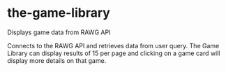 # the-game-library
Displays game data from RAWG API

Connects to the RAWG API and retrieves data from user query.
The Game Library can display results of 15 per page and clicking on a game card will display more details on that game.

